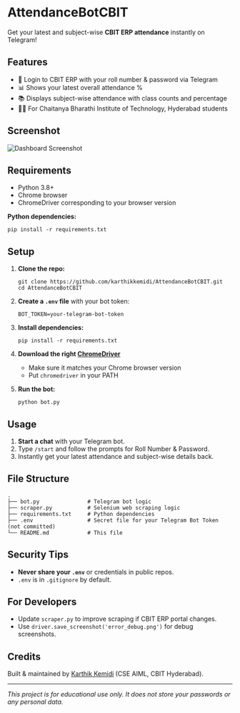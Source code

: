 
# AttendanceBotCBIT

Get your latest and subject-wise **CBIT ERP attendance** instantly on Telegram!

## Features

- 🤖 Login to CBIT ERP with your roll number & password via Telegram
- 📊 Shows your latest overall attendance %
- 📚 Displays subject-wise attendance with class counts and percentage
- 🧑‍💻 For Chaitanya Bharathi Institute of Technology, Hyderabad students

## Screenshot

![Dashboard Screenshot](error_debug.jpg)

## Requirements

- Python 3.8+
- Chrome browser
- ChromeDriver corresponding to your browser version

**Python dependencies:**
```
pip install -r requirements.txt
```

## Setup

1. **Clone the repo:**
   ```
   git clone https://github.com/karthikkemidi/AttendanceBotCBIT.git
   cd AttendanceBotCBIT
   ```

2. **Create a `.env` file** with your bot token:
   ```
   BOT_TOKEN=your-telegram-bot-token
   ```

3. **Install dependencies:**
   ```
   pip install -r requirements.txt
   ```

4. **Download the right [ChromeDriver](https://sites.google.com/chromium.org/driver/)**
   - Make sure it matches your Chrome browser version
   - Put `chromedriver` in your PATH

5. **Run the bot:**
   ```
   python bot.py
   ```

## Usage

1. **Start a chat** with your Telegram bot.
2. Type `/start` and follow the prompts for Roll Number & Password.
3. Instantly get your latest attendance and subject-wise details back.

## File Structure

```
.
├── bot.py               # Telegram bot logic
├── scraper.py           # Selenium web scraping logic
├── requirements.txt     # Python dependencies
├── .env                 # Secret file for your Telegram Bot Token (not committed)
└── README.md            # This file
```

## Security Tips

- **Never share your `.env`** or credentials in public repos.
- `.env` is in `.gitignore` by default.

## For Developers

- Update `scraper.py` to improve scraping if CBIT ERP portal changes.
- Use `driver.save_screenshot('error_debug.png')` for debug screenshots.

## Credits

Built & maintained by [Karthik Kemidi](https://github.com/karthikkemidi) (CSE AIML, CBIT Hyderabad).

---

*This project is for educational use only. It does not store your passwords or any personal data.*

```
